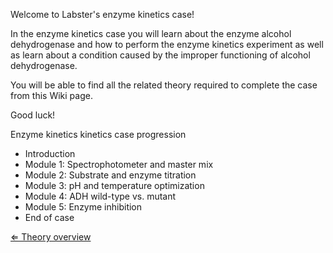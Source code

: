 Welcome to Labster's enzyme kinetics case!

In the enzyme kinetics case you will learn about the enzyme alcohol
dehydrogenase and how to perform the enzyme kinetics experiment as well
as learn about a condition caused by the improper functioning of alcohol
dehydrogenase.

You will be able to find all the related theory required to complete the
case from this Wiki page.

Good luck!

Enzyme kinetics kinetics case progression

-   Introduction
-   Module 1: Spectrophotometer and master mix
-   Module 2: Substrate and enzyme titration
-   Module 3: pH and temperature optimization
-   Module 4: ADH wild-type vs. mutant
-   Module 5: Enzyme inhibition
-   End of case

[ ⇐ Theory overview](Enzyme_Kinetics "wikilink")

